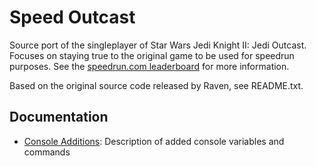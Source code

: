 # Speed Outcast

Source port of the singleplayer of Star Wars Jedi Knight II: Jedi Outcast.
Focuses on staying true to the original game to be used for speedrun purposes.
See the [speedrun.com leaderboard](https://www.speedrun.com/jk2) for more information.

Based on the original source code released by Raven, see README.txt.

## Documentation

* [Console Additions](docs/console_additions.md): Description of added console variables and commands
